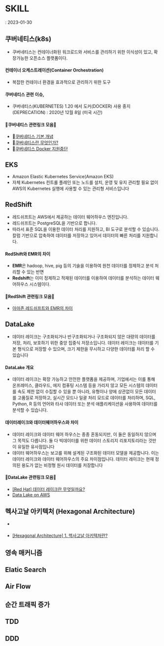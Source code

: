 
# SKILL 
: 2023-01-30


## 쿠버네티스(k8s)
- 쿠버네티스는 컨테이너화된 워크로드와 서비스를 관리하기 위한 이식성이 있고, 확장가능한 오픈소스 플랫폼이다.

#### 컨테이너 오케스트레이션(Container Orchestration)
- 복잡한 컨테이너 환경을 효과적으로 관리하기 위한 도구

#### 쿠버네티스 관련 이슈,
- 쿠버네티스(KUBERNETES) 1.20 에서 도커(DOCKER) 사용 중지(DEPRECATION) : 2020년 12월 8일 (미국 시간)

#### 🔗쿠버네티스 관련링크 모음🔗
- 🔗[쿠버네티스 기본 개념](https://velog.io/@neity16/핵심만-콕-쿠버네티스-2-k8s-기본-개념)
- 🔗[쿠버네티스란 무엇인가?](https://kubernetes.io/ko/docs/concepts/overview/)
- 🔗[쿠버네티스 Docker 지원중단](https://velog.io/@borab/쿠버네티스-docker-지원-중단에-따른-대안)


## EKS
- Amazon Elastic Kubernetes Service(Amazon EKS)
- 자체 Kubernetes 컨트롤 플레인 또는 노드를 설치, 운영 및 유지 관리할 필요 없이 AWS의 Kubernetes 실행에 사용할 수 있는 관리형 서비스입니다

## RedShift
- 레드쉬프트는 AWS에서 제공하는 데이터 웨어하우스 엔진입니다. 
- 레드쉬프트는 PostgreSQL을 기반으로 합니다. 
- 따라서 표준 SQL을 이용한 데이터 처리를 지원하고, BI 도구로 분석할 수 있습니다. 칼럼 기반으로 압축하여 데이터를 저장하고 있어서 데이터의 빠른 처리를 지원합니다.

#### RedShift와 EMR의 차이 
- <strong>EMR</strong>은 hadoop, hive, pig 등의 기술을 이용하여 원천 데이터를 정제하고 분석 처리할 수 있는 반면
- <strong>Redshift</strong>는 이미 정제하고 적재된 데이터를 이용하여 데이터를 분석하는 데이터 웨어하우스 시스템이다.

#### 🔗RedShift 관련링크 모음🔗
- [아마존 레드쉬프트와 EMR의 차이](https://118k.tistory.com/638)

## DataLake
- 데이터 레이크는 구조화되거나 반구조화되거나 구조화되지 않은 대량의 데이터를 저장, 처리, 보호하기 위한 중앙 집중식 저장소입니다. 데이터 레이크는 데이터를 기본 형식으로 저장할 수 있으며, 크기 제한을 무시하고 다양한 데이터를 처리 할 수 있습니다

#### DataLake 개요
- 데이터 레이크는 확장 가능하고 안전한 플랫폼을 제공하며, 기업에서는 이를 통해 온프레미스, 클라우드, 에지 컴퓨팅 시스템 등을 가리지 않고 모든 시스템의 데이터를 속도 제한 없이 수집할 수 있을 뿐 아니라, 유형이나 양에 상관없이 모든 데이터를 고품질로 저장하고, 실시간 모드나 일괄 처리 모드로 데이터를 처리하며, SQL, Python, R 등의 언어와 타사 데이터 또는 분석 애플리케이션을 사용하여 데이터를 분석할 수 있습니다.

#### 데이터레이크와 데이터웨어하우스와 차이 
- 데이터 레이크와 데이터 웨어 하우스는 종종 혼동되지만, 이 둘은 동일하지 않으며 그 목적도 다릅니다. 둘 다 빅데이터를 위한 데이터 스토리지 리포지토리라는 것만이 유일한 유사점입니다
- 데이터 웨어하우스는 보고를 위해 설계된 구조화된 데이터 모델을 제공합니다. 이는 데이터 레이크와 데이터 웨어하우스의 주요 차이점입니다. 데이터 레이크는 현재 정의된 용도가 없는 비정형 원시 데이터를 저장합니다

#### 🔗DataLake 관련링크 모음🔗
- [[Red Hat] 데이터 레이크란 무엇일까요?](https://www.redhat.com/ko/topics/data-storage/what-is-a-data-lake#%EB%8D%B0%EC%9D%B4%ED%84%B0-%EB%A0%88%EC%9D%B4%ED%81%AC-%EC%95%84%ED%82%A4%ED%85%8D%EC%B2%98)
- [Data Lake on AWS](https://aws.amazon.com/ko/solutions/implementations/data-lake-solution/)

## 헥사고날 아키텍처 (Hexagonal Architecture)
- 

####
- [[Hexagonal Architecture] 1. 헥사고날 아키텍처란?](https://blog.jiniworld.me/176)

## 영속 매커니즘
## Elatic Search 
## Air Flow
## 순간 트래픽 증가 
## TDD
## DDD
